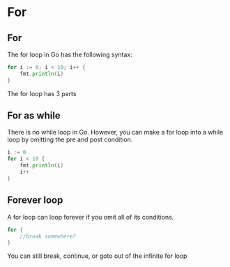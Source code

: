 # For

## For

The for loop in Go has the following syntax:

```go
for i := 0; i < 10; i++ {
	fmt.println(i)
}
```

The for loop has 3 parts

## For as while

There is no while loop in Go. However, you can make a for loop into a while loop by omitting the pre and post condition.

```go
i := 0
for i < 10 {
    fmt.println(i)
    i++
}
```

## Forever loop

A for loop can loop forever if you omit all of its conditions.

```go
for {
    //break somewhere?
}
```

You can still break, continue, or goto out of the infinite for loop



